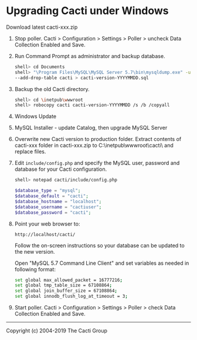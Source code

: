 # Upgrading Cacti under Windows

Download latest cacti-xxx.zip

1. Stop poller.
   Cacti > Configuration > Settings > Poller > uncheck Data Collection Enabled and Save.

2. Run Command Prompt as administrator and backup database.

   ```sh
   shell> cd Documents
   shell> "\Program Files\MySQL\MySQL Server 5.7\bin\mysqldump.exe" -uroot -p -l
   --add-drop-table cacti > cacti-version-YYYYMMDD.sql
   ```

3. Backup the old Cacti directory.

   ```sh
   shell> cd \inetpub\wwwroot
   shell> robocopy cacti cacti-version-YYYYMMDD /s /b /copyall
   ```

4. Windows Update

5. MySQL Installer - update Catalog, then upgrade MySQL Server

6. Overwrite new Cacti version to production folder.
   Extract contents of cacti-xxx folder in cacti-xxx.zip to
   C:\inetpub\wwwroot\cacti\ and replace files.

7. Edit `include/config.php` and specify the MySQL user, password and database
   for your Cacti configuration.

   ```sh
   shell> notepad cacti/include/config.php
   ```

   ```php
   $database_type = "mysql";
   $database_default = "cacti";
   $database_hostname = "localhost";
   $database_username = "cactiuser";
   $database_password = "cacti";
   ```

8. Point your web browser to:

    `http://localhost/cacti/`

   Follow the on-screen instructions so your database can be updated to the new version.

   Open "MySQL 5.7 Command Line Client" and set variables as needed in following format:

   ```sh
   set global max_allowed_packet = 16777216;
   set global tmp_table_size = 67108864;
   set global join_buffer_size = 67108864;
   set global innodb_flush_log_at_timeout = 3;
   ```

9. Start poller.
   Cacti > Configuration > Settings > Poller > check Data Collection Enabled and Save.

---
Copyright (c) 2004-2019 The Cacti Group
